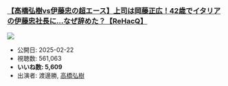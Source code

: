 ### [【高橋弘樹vs伊藤忠の超エース】上司は岡藤正広！42歳でイタリアの伊藤忠社長に…なぜ辞めた？【ReHacQ】](https://www.youtube.com/watch?v=QfeRBPO52-A)
[![](https://img.youtube.com/vi/QfeRBPO52-A/sddefault.jpg)](https://www.youtube.com/watch?v=QfeRBPO52-A)
-   公開日: 2025-02-22
-   視聴数: 561,063
-   **いいね数: 5,609**
-   出演者: 渡邊勝, [高橋弘樹](/rehacq_fan/people/高橋弘樹 "wikilink")
